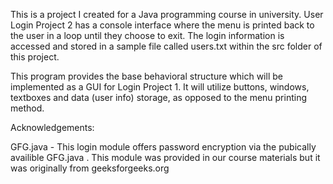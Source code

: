 This is a project I created for a Java programming course in university. User Login Project 2 has a console
interface where the menu is printed back to the user in a loop until they choose to exit. The login 
information is accessed and stored in a sample file called users.txt within the src folder of this project.

This program provides the base behavioral structure which will be implemented as a GUI for Login Project 1.
It will utilize buttons, windows, textboxes and data (user info) storage, as opposed to the menu printing method.

Acknowledgements:

GFG.java - This login module offers password encryption via the pubically
availible GFG.java . This module was provided in our course 
materials but it was originally from geeksforgeeks.org
